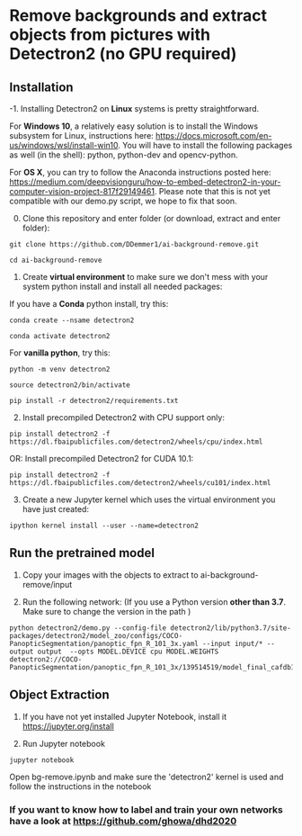 # Remove backgrounds and extract objects from pictures with Detectron2 (no GPU required)
## Installation

-1. Installing Detectron2 on **Linux** systems is pretty straightforward. 

For **Windows 10**, a relatively easy solution is to install the Windows subsystem for Linux, instructions here: https://docs.microsoft.com/en-us/windows/wsl/install-win10. You will have to install the following packages as well (in the shell): python, python-dev and opencv-python.

For **OS X**, you can try to follow the Anaconda instructions posted here: https://medium.com/deepvisionguru/how-to-embed-detectron2-in-your-computer-vision-project-817f29149461. Please note that this is not yet compatible with our demo.py script, we hope to fix that soon.

0. Clone this repository and enter folder (or download, extract and enter folder):
```
git clone https://github.com/DDemmer1/ai-background-remove.git
```
```
cd ai-background-remove
```
1. Create **virtual environment** to make sure we don't mess with your system python install and install all needed packages:

If you have a **Conda** python install, try this:
```
conda create --nsame detectron2
```
```
conda activate detectron2
```


For **vanilla python**, try this:
```
python -m venv detectron2
```
```
source detectron2/bin/activate
```
```
pip install -r detectron2/requirements.txt
```
2. Install precompiled Detectron2 with CPU support only:
```
pip install detectron2 -f https://dl.fbaipublicfiles.com/detectron2/wheels/cpu/index.html
```
OR: Install precompiled Detectron2 for CUDA 10.1:
```
pip install detectron2 -f https://dl.fbaipublicfiles.com/detectron2/wheels/cu101/index.html
```  
3. Create a new Jupyter kernel which uses the virtual environment you have just created:
```
ipython kernel install --user --name=detectron2
```

## Run the pretrained model

1. Copy your images with the objects to extract to ai-background-remove/input

2. Run the following network: 
(If you use a Python version **other than 3.7**. Make sure to change the version in the path )


```
python detectron2/demo.py --config-file detectron2/lib/python3.7/site-packages/detectron2/model_zoo/configs/COCO-PanopticSegmentation/panoptic_fpn_R_101_3x.yaml --input input/* --output output  --opts MODEL.DEVICE cpu MODEL.WEIGHTS detectron2://COCO-PanopticSegmentation/panoptic_fpn_R_101_3x/139514519/model_final_cafdb1.pkl
```


## Object Extraction

1. If you have not yet installed Jupyter Notebook, install it https://jupyter.org/install

2. Run Jupyter notebook

```
jupyter notebook
```

Open bg-remove.ipynb and make sure the 'detectron2' kernel is used and follow the instructions in the notebook


### If you want to know how to label and train your own networks have a look at https://github.com/ghowa/dhd2020

